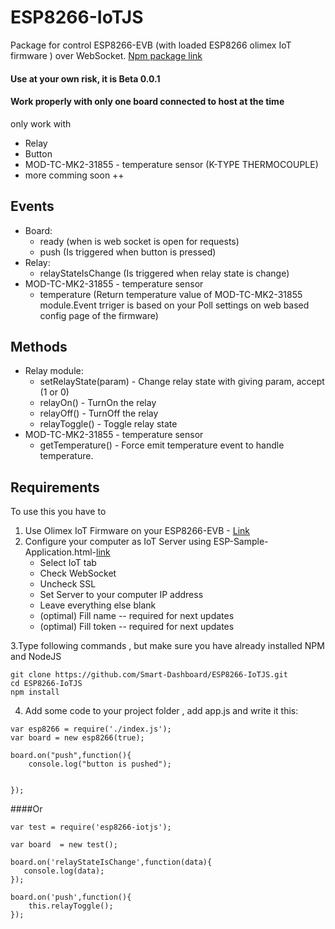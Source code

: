 # ESP8266-IoTJS
Package for control ESP8266-EVB (with loaded ESP8266 olimex IoT firmware ) over WebSocket.
[Npm package link](https://www.npmjs.com/package/esp8266-iotjs)


#### Use at your own risk, it is Beta 0.0.1
#### Work properly with only one board connected to host at the time
only work with 
* Relay
* Button
* MOD-TC-MK2-31855 - temperature sensor (K-TYPE THERMOCOUPLE)
* more comming soon ++

 ## Events
 * Board:
     * ready (when is web socket is open for requests)
     * push (Is triggered when button is pressed)
 * Relay:
     * relayStateIsChange (Is triggered when relay state is change)
 * MOD-TC-MK2-31855 - temperature sensor
     * temperature (Return temperature value of MOD-TC-MK2-31855 module.Event trriger is based on your Poll settings on web based config page of the firmware)


 ## Methods
 * Relay module:
     * setRelayState(param) - Change relay state with giving param, accept (1 or 0)
     * relayOn() - TurnOn the relay
     * relayOff() - TurnOff the relay
     * relayToggle() - Toggle relay state
 * MOD-TC-MK2-31855 - temperature sensor
     * getTemperature() - Force emit temperature event to handle temperature.


 ## Requirements

To use this you have to

1. Use Olimex IoT Firmware on your ESP8266-EVB - [Link](https://github.com/OLIMEX/ESP8266/tree/master/IoT%20Firmware)
2. Configure your computer as IoT Server using ESP-Sample-Application.html-[link](https://github.com/OLIMEX/ESP8266/tree/master/IoT%20Firmware/document)
	* Select IoT tab
	* Check WebSocket
	* Uncheck SSL
	* Set Server to your computer IP address
	* Leave everything else blank
	* (optimal) Fill name -- required for next updates 
	* (optimal) Fill token -- required for next updates  

3.Type following commands , but make sure you have already installed NPM and NodeJS
```
git clone https://github.com/Smart-Dashboard/ESP8266-IoTJS.git
cd ESP8266-IoTJS
npm install

```

4. Add some code to your project folder , add app.js and write it this:
```
var esp8266 = require('./index.js');
var board = new esp8266(true);

board.on("push",function(){
    console.log("button is pushed");


});

```

####Or 
```
var test = require('esp8266-iotjs');

var board  = new test();

board.on('relayStateIsChange',function(data){
   console.log(data); 
});

board.on('push',function(){
    this.relayToggle();
});

